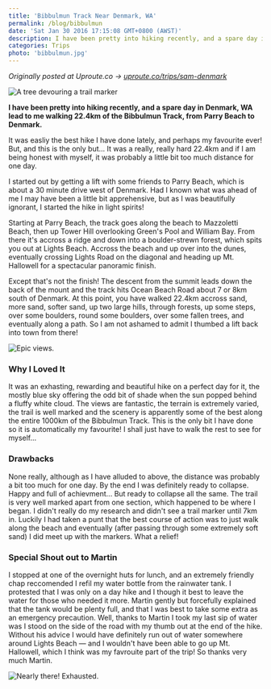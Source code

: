 ```yaml
---
title: 'Bibbulmun Track Near Denmark, WA'
permalink: /blog/bibbulmun
date: 'Sat Jan 30 2016 17:15:08 GMT+0800 (AWST)'
description: I have been pretty into hiking recently, and a spare day in Denmark, WA lead to me walking 22.4km of the Bibbulmun Track, from Parry Beach to Denmark.
categories: Trips
photo: 'bibbulmun.jpg'
---
```


_Originally posted at Uproute.co -> [uproute.co/trips/sam-denmark](http://uproute.co/trips/sam-denmark)_

![A tree devouring a trail marker](https://s3-ap-southeast-1.amazonaws.com/uproute-images/blogimages/2016-01-27-bibbulmun-track-near-denmark/img/bibbulmun/bibbulmun2-large.jpg "A tree devouring a trail marker")

**I have been pretty into hiking recently, and a spare day in Denmark, WA lead to me walking 22.4km of the Bibbulmun Track, from Parry Beach to Denmark.**

It was easliy the best hike I have done lately, and perhaps my favourite ever! But, and this is the only but... It was a really, really hard 22.4km and if I am being honest with myself, it was probably a little bit too much distance for one day.

I started out by getting a lift with some friends to Parry Beach, which is about a 30 minute drive west of Denmark. Had I known what was ahead of me I may have been a little bit apprehensive, but as I was beautifully ignorant, I started the hike in light spirits!

Starting at Parry Beach, the track goes along the beach to Mazzoletti Beach, then up Tower Hill overlooking Green's Pool and William Bay. From there it's accross a ridge and down into a boulder-strewn forest, which spits you out at Lights Beach. Accross the beach and up over into the dunes, eventually crossing Lights Road on the diagonal and heading up Mt. Hallowell for a spectacular panoramic finish.

Except that's not the finish! The descent from the summit leads down the back of the mount and the track hits Ocean Beach Road about 7 or 8km south of Denmark. At this point, you have walked 22.4km accross sand, more sand, softer sand, up two large hills, through forests, up some steps, over some boulders, round some boulders, over some fallen trees, and eventually along a path. So I am not ashamed to admit I thumbed a lift back into town from there!

![Epic views.](https://s3-ap-southeast-1.amazonaws.com/uproute-images/blogimages/2016-01-27-bibbulmun-track-near-denmark/img/bibbulmun/bibbulmun4-large.jpg "Epic views.")

### Why I Loved It
It was an exhasting, rewarding and beautiful hike on a perfect day for it, the mostly blue sky offering the odd bit of shade when the sun popped behind a fluffy white cloud. The views are fantastic, the terrain is extremely varied, the trail is well marked and the scenery is apparently some of the best along the entire 1000km of the Bibbulmun Track. This is the only bit I have done so it is automatically my favourite! I shall just have to walk the rest to see for myself...


### Drawbacks
None really, although as I have alluded to above, the distance was probably a bit too much for one day. By the end I was definitely ready to collapse. Happy and full of achievment... But ready to collapse all the same. The trail is very well marked apart from one section, which happened to be where I began. I didn't really do my research and didn't see a trail marker until 7km in. Luckily I had taken a punt that the best course of action was to just walk along the beach and eventually (after passing through some extremely soft sand) I did meet up with the markers. What a relief!


### Special Shout out to Martin
I stopped at one of the overnight huts for lunch, and an extremely friendly chap reccomended I refil my water bottle from the rainwater tank. I protested that I was only on a day hike and I though it best to leave the water for those who needed it more. Martin gently but forcefully explained that the tank would be plenty full, and that I was best to take some extra as an emergency precaution. Well, thanks to Martin I took my last sip of water was I stood on the side of the road with my thumb out at the end of the hike. Without his advice I would have definitely run out of water somewhere around Lights Beach &mdash; and I wouldn't have been able to go up Mt. Hallowell, which I think was my favrouite part of the trip! So thanks very much Martin.

![Nearly there! Exhausted.](https://s3-ap-southeast-1.amazonaws.com/uproute-images/blogimages/2016-01-27-bibbulmun-track-near-denmark/img/bibbulmun/bibbulmun3-large.jpg "Nearly there! Exhausted.")
